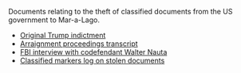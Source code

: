 Documents relating to the theft of classified documents from the US government to Mar-a-Lago.

* [Original Trump indictment](https://github.com/doctorparadox/historical-texts/blob/master/trump-indictments/classified-documents/US-v-Trump-Nauta.pdf)
* [Arraignment proceedings transcript](https://github.com/doctorparadox/historical-texts/blob/master/trump-indictments/classified-documents/usa-v-trump-and-nauta-transcript.pdf)
* [FBI interview with codefendant Walter Nauta](https://github.com/doctorparadox/historical-texts/blob/master/trump-indictments/classified-documents/doc-448-1-nauta-transcript.pdf)
* [Classified markers log on stolen documents](https://github.com/doctorparadox/historical-texts/blob/master/trump-indictments/classified-documents/gov.uscourts.flsd.648652.612.14.pdf)

